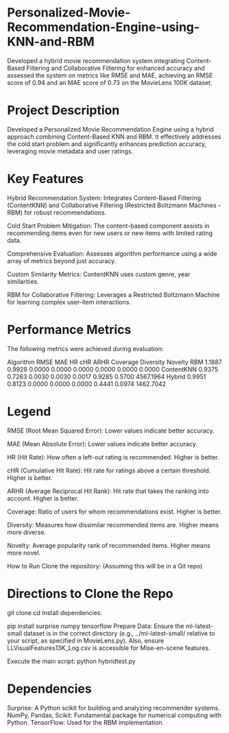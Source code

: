 # Personalized-Movie-Recommendation-Engine-using-KNN-and-RBM
Developed a hybrid movie recommendation system integrating Content-Based Filtering and Collaborative Filtering for enhanced accuracy and assessed the system on metrics like RMSE and MAE, achieving an RMSE score of 0.94 and an MAE score of 0.73 on the MovieLens 100K dataset.

# Project Description
Developed a Personalized Movie Recommendation Engine using a hybrid approach combining Content-Based KNN and RBM. It effectively addresses the cold start problem and significantly enhances prediction accuracy, leveraging movie metadata and user ratings.

# Key Features
Hybrid Recommendation System: Integrates Content-Based Filtering (ContentKNN) and Collaborative Filtering (Restricted Boltzmann Machines - RBM) for robust recommendations.

Cold Start Problem Mitigation: The content-based component assists in recommending items even for new users or new items with limited rating data.

Comprehensive Evaluation: Assesses algorithm performance using a wide array of metrics beyond just accuracy.

Custom Similarity Metrics: ContentKNN uses custom genre, year similarities.

RBM for Collaborative Filtering: Leverages a Restricted Boltzmann Machine for learning complex user-item interactions.

# Performance Metrics
The following metrics were achieved during evaluation:

Algorithm	  RMSE  	MAE    	HR    	cHR    	ARHR  	Coverage	Diversity	  Novelty
RBM	        1.1887	0.9928	0.0000	0.0000	0.0000	0.0000	  0.0000	    0.0000
ContentKNN	0.9375	0.7263	0.0030	0.0030	0.0017	0.9285	  0.5700	    4567.1964
Hybrid	    0.9951	0.8123	0.0000	0.0000	0.0000	0.4441	  0.0974	    1462.7042

# Legend
RMSE (Root Mean Squared Error): Lower values indicate better accuracy.

MAE (Mean Absolute Error): Lower values indicate better accuracy.

HR (Hit Rate): How often a left-out rating is recommended. Higher is better.

cHR (Cumulative Hit Rate): Hit rate for ratings above a certain threshold. Higher is better.

ARHR (Average Reciprocal Hit Rank): Hit rate that takes the ranking into account. Higher is better.

Coverage: Ratio of users for whom recommendations exist. Higher is better.

Diversity: Measures how dissimilar recommended items are. Higher means more diverse.

Novelty: Average popularity rank of recommended items. Higher means more novel.

How to Run
Clone the repository: (Assuming this will be in a Git repo)

# Directions to Clone the Repo
git clone <repository-url>
cd <repository-name>
Install dependencies:

pip install surprise numpy tensorflow
Prepare Data: Ensure the ml-latest-small dataset is in the correct directory (e.g., ../ml-latest-small/ relative to your script, as specified in MovieLens.py). Also, ensure LLVisualFeatures13K_Log.csv is accessible for Mise-en-scene features.

Execute the main script:
python hybridtest.py  
# Dependencies  
Surprise: A Python scikit for building and analyzing recommender systems.
NumPy, Pandas, Scikit: Fundamental package for numerical computing with Python.
TensorFlow: Used for the RBM implementation.
